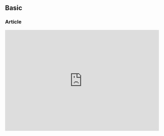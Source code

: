 ## Basic

### Article

<iframe height="331" style="width: 100%;" scrolling="no" title="USWDS Template: Article" src="https://codepen.io/pglevy/embed/wvgjyzr?height=331&theme-id=light&default-tab=result" frameborder="no" loading="lazy" allowtransparency="true" allowfullscreen="true">
  See the Pen <a href='https://codepen.io/pglevy/pen/wvgjyzr'>USWDS Template: Article</a> by Philip Levy
  (<a href='https://codepen.io/pglevy'>@pglevy</a>) on <a href='https://codepen.io'>CodePen</a>.
</iframe>